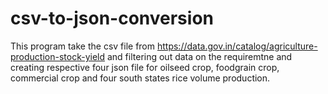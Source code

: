 # csv-to-json-conversion
This program take the csv file from  https://data.gov.in/catalog/agriculture-production-stock-yield and filtering out data on the requiremtne 
and creating respective four json file for oilseed crop, foodgrain crop, commercial crop and four south states rice volume production.
